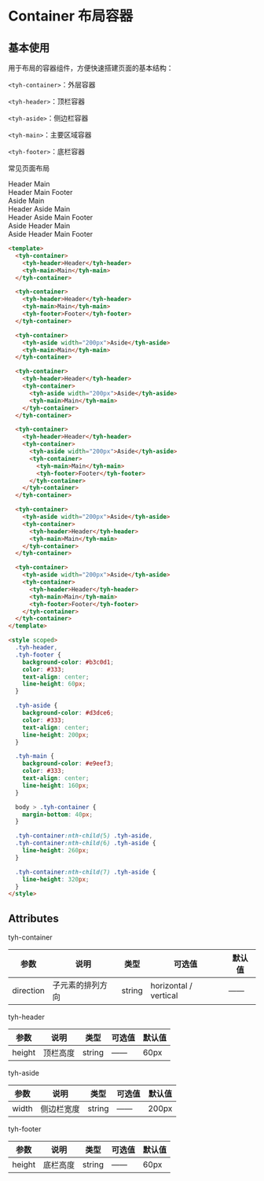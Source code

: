 # Container 布局容器

## 基本使用

用于布局的容器组件，方便快速搭建页面的基本结构：

`<tyh-container>`：外层容器

`<tyh-header>`：顶栏容器

`<tyh-aside>`：侧边栏容器

`<tyh-main>`：主要区域容器

`<tyh-footer>`：底栏容器

常见页面布局

<div>
  <tyh-container>
    <tyh-header>Header</tyh-header>
    <tyh-main>Main</tyh-main>
  </tyh-container>
</div>

<div>
  <tyh-container>
    <tyh-header>Header</tyh-header>
    <tyh-main>Main</tyh-main>
    <tyh-footer>Footer</tyh-footer>
  </tyh-container>
</div>

<div>
  <tyh-container>
    <tyh-aside width="200px">Aside</tyh-aside>
    <tyh-main>Main</tyh-main>
  </tyh-container>
</div>

<div>
  <tyh-container>
    <tyh-header>Header</tyh-header>
    <tyh-container>
      <tyh-aside width="200px">Aside</tyh-aside>
      <tyh-main>Main</tyh-main>
    </tyh-container>
  </tyh-container>
</div>

<div>
  <tyh-container>
    <tyh-header>Header</tyh-header>
    <tyh-container>
      <tyh-aside width="200px">Aside</tyh-aside>
      <tyh-container>
        <tyh-main>Main</tyh-main>
        <tyh-footer>Footer</tyh-footer>
      </tyh-container>
    </tyh-container>
  </tyh-container>
</div>

<div>
  <tyh-container>
    <tyh-aside width="200px">Aside</tyh-aside>
    <tyh-container>
      <tyh-header>Header</tyh-header>
      <tyh-main>Main</tyh-main>
    </tyh-container>
  </tyh-container>
</div>

<div>
  <tyh-container>
    <tyh-aside width="200px">Aside</tyh-aside>
    <tyh-container>
      <tyh-header>Header</tyh-header>
      <tyh-main>Main</tyh-main>
      <tyh-footer>Footer</tyh-footer>
    </tyh-container>
  </tyh-container>
</div>

```html
<template>
  <tyh-container>
    <tyh-header>Header</tyh-header>
    <tyh-main>Main</tyh-main>
  </tyh-container>

  <tyh-container>
    <tyh-header>Header</tyh-header>
    <tyh-main>Main</tyh-main>
    <tyh-footer>Footer</tyh-footer>
  </tyh-container>

  <tyh-container>
    <tyh-aside width="200px">Aside</tyh-aside>
    <tyh-main>Main</tyh-main>
  </tyh-container>

  <tyh-container>
    <tyh-header>Header</tyh-header>
    <tyh-container>
      <tyh-aside width="200px">Aside</tyh-aside>
      <tyh-main>Main</tyh-main>
    </tyh-container>
  </tyh-container>

  <tyh-container>
    <tyh-header>Header</tyh-header>
    <tyh-container>
      <tyh-aside width="200px">Aside</tyh-aside>
      <tyh-container>
        <tyh-main>Main</tyh-main>
        <tyh-footer>Footer</tyh-footer>
      </tyh-container>
    </tyh-container>
  </tyh-container>

  <tyh-container>
    <tyh-aside width="200px">Aside</tyh-aside>
    <tyh-container>
      <tyh-header>Header</tyh-header>
      <tyh-main>Main</tyh-main>
    </tyh-container>
  </tyh-container>

  <tyh-container>
    <tyh-aside width="200px">Aside</tyh-aside>
    <tyh-container>
      <tyh-header>Header</tyh-header>
      <tyh-main>Main</tyh-main>
      <tyh-footer>Footer</tyh-footer>
    </tyh-container>
  </tyh-container>
</template>

<style scoped>
  .tyh-header,
  .tyh-footer {
    background-color: #b3c0d1;
    color: #333;
    text-align: center;
    line-height: 60px;
  }

  .tyh-aside {
    background-color: #d3dce6;
    color: #333;
    text-align: center;
    line-height: 200px;
  }

  .tyh-main {
    background-color: #e9eef3;
    color: #333;
    text-align: center;
    line-height: 160px;
  }

  body > .tyh-container {
    margin-bottom: 40px;
  }

  .tyh-container:nth-child(5) .tyh-aside,
  .tyh-container:nth-child(6) .tyh-aside {
    line-height: 260px;
  }

  .tyh-container:nth-child(7) .tyh-aside {
    line-height: 320px;
  }
</style>
```

## Attributes

tyh-container

| 参数      | 说明             | 类型   | 可选值                | 默认值 |
| --------- | ---------------- | ------ | --------------------- | ------ |
| direction | 子元素的排列方向 | string | horizontal / vertical | ——     |

tyh-header

| 参数   | 说明     | 类型   | 可选值 | 默认值 |
| ------ | -------- | ------ | ------ | ------ |
| height | 顶栏高度 | string | ——     | 60px   |

tyh-aside

| 参数  | 说明       | 类型   | 可选值 | 默认值 |
| ----- | ---------- | ------ | ------ | ------ |
| width | 侧边栏宽度 | string | ——     | 200px  |

tyh-footer

| 参数   | 说明     | 类型   | 可选值 | 默认值 |
| ------ | -------- | ------ | ------ | ------ |
| height | 底栏高度 | string | ——     | 60px   |

<style scoped>
  .tyh-header,
  .tyh-footer {
    background-color: #b3c0d1;
    color: #333;
    text-align: center;
    line-height: 60px;
  }

  .tyh-aside {
    background-color: #d3dce6;
    color: #333;
    text-align: center;
    line-height: 200px;
  }

  .tyh-main {
    background-color: #e9eef3;
    color: #333;
    text-align: center;
    line-height: 160px;
  }

  body > .tyh-container {
    margin-bottom: 40px;
  }

  .tyh-container:nth-child(5) .tyh-aside,
  .tyh-container:nth-child(6) .tyh-aside {
    line-height: 260px;
  }

  .tyh-container:nth-child(7) .tyh-aside {
    line-height: 320px;
  }
</style>
